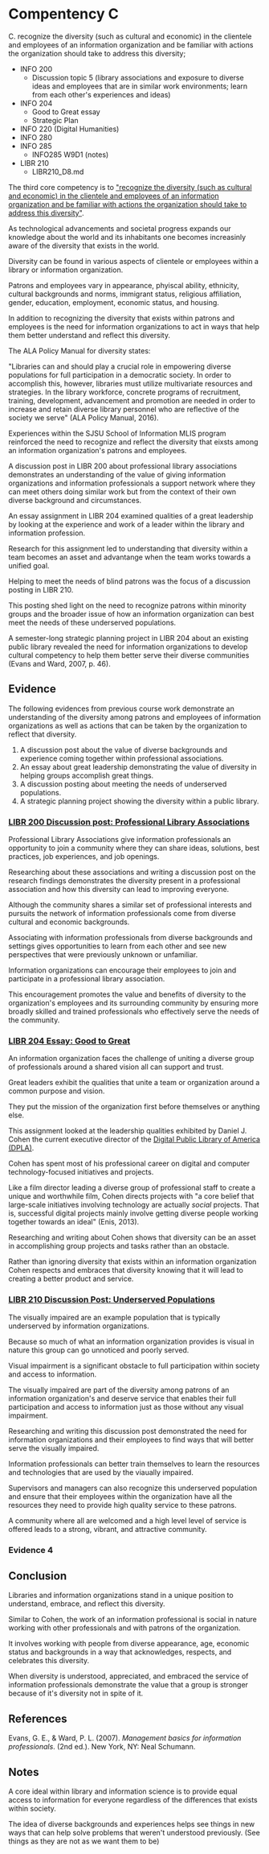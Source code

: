 # Compentency C

C. recognize the diversity (such as cultural and economic) in the clientele and employees of an information organization and be familiar with actions the organization should take to address this diversity;

- INFO 200
    - Discussion topic 5 (library associations and exposure to diverse ideas and employees that are in similar work environments; learn from each other's experiences and ideas)
- INFO 204
    - Good to Great essay
    - Strategic Plan
- INFO 220 (Digital Humanities)
- INFO 280
- INFO 285
    - INFO285 W9D1 (notes)
- LIBR 210
    - LIBR210\_D8.md


The third core competency is to ["recognize the diversity (such as cultural and economic) in the clientele and employees of an information organization and be familiar with actions the organization should take to address this diversity"](http://ischool.sjsu.edu/current-students/courses/core-competencies).

As technological advancements and societal progress expands our knowledge about the world and its inhabitants one becomes increasinly aware of the diversity that exists in the world. 

Diversity can be found in various aspects of clientele or employees within a library or information organization. 

Patrons and employees vary in appearance, phyiscal ability, ethnicity, cultural backgrounds and norms, immigrant status, religious affiliation, gender, education, employment, economic status, and housing. 

In addition to recognizing the diversity that exists within patrons and employees is the need for information organizations to act in ways that help them better understand and reflect this diversity. 

The ALA Policy Manual for diversity states:

"Libraries can and should play a crucial role in empowering diverse populations for full participation in a democratic society. In order to accomplish this, however, libraries must utilize multivariate resources and strategies. In the library workforce, concrete programs of recruitment, training, development, advancement and promotion are needed in order to increase and retain diverse library personnel who are reflective of the society we serve" (ALA Policy Manual, 2016). 

Experiences within the SJSU School of Information MLIS program reinforced the need to recognize and reflect the diversity that eixsts among an information organization's patrons and employees. 

A discussion post in LIBR 200 about professional library associations demonstrates an understanding of the value of giving information organizations and information professionals a support network where they can meet others doing similar work but from the context of their own diverse background and circumstances.

An essay assignment in LIBR 204 examined qualities of a great leadership by looking at the experience and work of a leader within the library and information profession. 

Research for this assignment led to understanding that diversity within a team becomes an asset and advantange when the team works towards a unified goal. 

Helping to meet the needs of blind patrons was the focus of a discussion posting in LIBR 210. 

This posting shed light on the need to recognize patrons within minority groups and the broader issue of how an information organization can best meet the needs of these underserved populations.

A semester-long strategic planning project in LIBR 204 about an existing public library revealed the need for information organizations to develop cultural competency to help them better serve their diverse communities (Evans and Ward, 2007, p. 46). 

## Evidence

The following evidences from previous course work demonstrate an understanding of the diversity among patrons and employees of information organizations as well as actions that can be taken by the organization to reflect that diversity.

1. A discussion post about the value of diverse backgrounds and experience coming together within professional associations.
2. An essay about great leadership demonstrating the value of diversity in helping groups accomplish great things.
3. A discussion posting about meeting the needs of underserved populations. 
4. A strategic planning project showing the diversity within a public library.

### [LIBR 200 Discussion post: Professional Library Associations]()

Professional Library Associations give information professionals an opportunity to join a community where they can share ideas, solutions, best practices, job experiences, and job openings. 

Researching about these associations and writing a discussion post on the research findings demonstrates the diversity present in a professional association and how this diversity can lead to improving everyone. 

Although the community shares a similar set of professional interests and pursuits the network of information professionals come from diverse cultural and economic backgrounds. 

Associating with information professionals from diverse backgrounds and settings gives opportunities to learn from each other and see new perspectives that were previously unknown or unfamiliar.

Information organizations can encourage their employees to join and participate in a professional library association. 

This encouragement promotes the value and benefits of diversity to the organization's employees and its surrounding community by ensuring more broadly skilled and trained professionals who effectively serve the needs of the community.

### [LIBR 204 Essay: Good to Great]()

An information organization faces the challenge of uniting a diverse group of professionals around a shared vision all can support and trust. 

Great leaders exhibit the qualities that unite a team or organization around a common purpose and vision. 

They put the mission of the organization first before themselves or anything else. 

This assignment looked at the leadership qualities exhibited by Daniel J. Cohen the current executive director of the [Digital Public Library of America (DPLA)](http://www.dp.la).

Cohen has spent most of his professional career on digital and computer technology-focused initiatives and projects. 

Like a film director leading a diverse group of professional staff to create a unique and worthwhile film, Cohen directs projects with "a core belief that large-scale initiatives involving technology are actually *social* projects. That is, successful digital projects mainly involve getting diverse people working together towards an ideal" (Enis, 2013). 

Researching and writing about Cohen shows that diversity can be an asset in accomplishing group projects and tasks rather than an obstacle.

Rather than ignoring diversity that exists within an information organization Cohen respects and embraces that diversity knowing that it will lead to creating a better product and service. 

### [LIBR 210 Discussion Post: Underserved Populations]()

The visually impaired are an example population that is typically underserved by information organizations. 

Because so much of what an information organization provides is visual in nature this group can go unnoticed and poorly served. 

Visual impairment is a significant obstacle to full participation within society and access to information. 

The visually impaired are part of the diversity among patrons of an information organization's and deserve service that enables their full participation and access to information just as those without any visual impairment. 

Researching and writing this discussion post demonstrated the need for information organizations and their employees to find ways that will better serve the visually impaired. 

Information professionals can better train themselves to learn the resources and technologies that are used by the viaually impaired. 

Supervisors and managers can also recognize this underserved population and ensure that their employees within the organization have all the resources they need to provide high quality service to these patrons. 

A community where all are welcomed and a high level level of service is offered leads to a strong, vibrant, and attractive community. 

### Evidence 4

## Conclusion

Libraries and information organizations stand in a unique position to understand, embrace, and reflect this diversity. 

Similar to Cohen, the work of an information professional is social in nature working with other professionals and with patrons of the organization.

It involves working with people from diverse appearance, age, economic status and backgrounds in a way that acknowledges, respects, and celebrates this diversity. 

When diversity is understood, appreciated, and embraced the service of information professionals demonstrate the value that a group is stronger because of it's diversity not in spite of it.

## References

Evans, G. E., & Ward, P. L. (2007). *Management basics for information professionals*. (2nd ed.). New York, NY: Neal Schumann.

## Notes 

A core ideal within library and information science is to provide equal access to information for everyone regardless of the differences that exists within society. 

The idea of diverse backgrounds and experiences helps see things in new ways that can help solve problems that weren't understood previously. (See things as they are not as we want them to be)